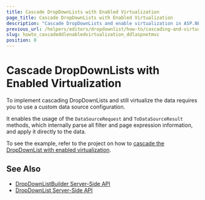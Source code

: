 ```yaml
---
title: Cascade DropDownLists with Enabled Virtualization
page_title: Cascade DropDownLists with Enabled Virtualization
description: "Cascade DropDownLists and enable virtualization in ASP.NET MVC applications."
previous_url: /helpers/editors/dropdownlist/how-to/cascading-and-virtualization
slug: howto_cascadeddlenabledvirtualization_ddlaspnetmvc
position: 0
---
```


# Cascade DropDownLists with Enabled Virtualization

To implement cascading DropDownLists and still virtualize the data requires you to use a custom data source configuration.

It enables the usage of the `DataSourceRequest` and `ToDataSourceResult` methods, which internally parse all filter and page expression information, and apply it directly to the data.

To see the example, refer to the project on how to [cascade the DropDownList with enabled virtualization](https://github.com/telerik/ui-for-aspnet-mvc-examples/tree/master/dropdownlist/KendoDropDownListCascadingAndVirtualization).

## See Also

* [DropDownListBuilder Server-Side API](https://docs.telerik.com/aspnet-mvc/api/kendo.mvc.ui.fluent/dropdownlistbuilder)
* [DropDownList Server-Side API](/api/dropdownlist)
